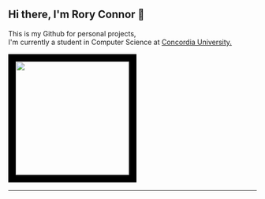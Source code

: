 ## Hi there, I'm Rory Connor 👋

<p>This is my Github for personal projects, </br>I'm currently a student in Computer Science at <a href="https://www.concordia.ca">Concordia University.</a></p>

<div align="right">
  <table>
    <tr>
      <td style="border: 15px solid #000000; padding: 0; margin: 0;">
        <img src="https://i.giphy.com/media/v1.Y2lkPTc5MGI3NjExYzhnajM3cG1lYmR2dTFqdngzYTFvNmh3N29xcTJsOHBodDFrYmYzNSZlcD12MV9pbnRlcm5hbF9naWZfYnlfaWQmY3Q9Zw/UKm1AF0UrCkb6/giphy.gif" width="230">
      </td>
    </tr>
  </table>
</div>






---
